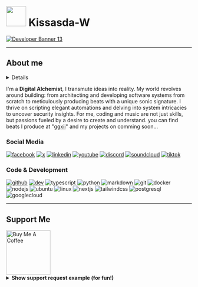# <img height="54" width="54" src="https://cdn3.emoji.gg/stickers/63817-easterdancebearish.gif"/> Kissasda-W

[![Developer Banner 13](https://ishan-rest.vercel.app/svg/banner/dev13/kissada-waravit)](https://nonanyt.com/)

---

## About me

<details>

```bash
Last login: Sat May 31 12:35:00 2025 from console
Welcome to Kissada-W's Digital Laboratory
═══════════════════════════════════════════════════════════════════

System Information:
  OS: Digital Alchemist Environment v2025.5
  User: k-waravit
  Role: Code-Crafter | Beat-Composer | System-Investigator
  Uptime: ∞ (passion-driven)
═══════════════════════════════════════════════════════════════════
```

</details>

I'm a **Digital Alchemist**, I transmute ideas into reality. My world revolves around building: from architecting and developing software systems from scratch to meticulously producing beats with a unique sonic signature. I thrive on scripting elegant automations and delving into system intricacies to uncover security insights. For me, coding and music are not just skills, but passions fueled by a desire to create and understand. you can find beats I produce at "[ggxii](https://www.youtube.com/@ggxii)" and my projects on comming soon...

### Social Media

[![facebook](https://www.readmecodegen.com/api/social-icon?name=facebook&size=32&link=https%3A%2F%2Fwww.facebook.com%2FMrKissadaG2)](https://www.facebook.com/MrKissadaG2)
[![x](https://www.readmecodegen.com/api/social-icon?name=x&size=32&reverseBackground=true&link=https%3A%2F%2Fwww.x.com%2FK_Waravit)](https://www.x.com/K_Waravit)
[![linkedin](https://www.readmecodegen.com/api/social-icon?name=linkedin&size=32&link=https%3A%2F%2Fwww.linkedin.com%2Fin%2Fk-waravit)](https://www.linkedin.com/in/k-waravit)
[![youtube](https://www.readmecodegen.com/api/social-icon?name=youtube&size=32&link=https%3A%2F%2Fwww.youtube.com%2F%40ggxii)](https://www.youtube.com/@ggxii)
[![discord](https://www.readmecodegen.com/api/social-icon?name=discord&size=32&link=https%3A%2F%2Fdiscord.gg%2FAxYjpyvK)](https://discord.gg/AxYjpyvK)
[![soundcloud](https://www.readmecodegen.com/api/social-icon?name=soundcloud&size=32&reverseBackground=true&link=https%3A%2F%2Fsoundcloud.com%2Fuser-723836503)](https://soundcloud.com/user-723836503)
[![tiktok](https://www.readmecodegen.com/api/social-icon?name=tiktok&size=32&reverseBackground=true&link=https%3A%2F%2Fwww.tiktok.com%2F%40ggxii.v)](https://www.tiktok.com/@ggxii.v)

### Code & Development

[![github](https://www.readmecodegen.com/api/social-icon?name=github&size=32&reverseBackground=true&link=https%3A%2F%2Fgithub.com%2FKissada-W)](https://github.com/Kissada-W)
[![dev](https://www.readmecodegen.com/api/social-icon?name=dev&size=32&reverseBackground=true&link=https%3A%2F%2Fdev.to%2Fkissada-waravit)](https://dev.to/kissada-waravit)
![typescript](https://www.readmecodegen.com/api/social-icon?name=typescript&size=32)
![python](https://www.readmecodegen.com/api/social-icon?name=python&size=32)
![markdown](https://www.readmecodegen.com/api/social-icon?name=markdown&size=32&reverseBackground=true)
![git](https://www.readmecodegen.com/api/social-icon?name=git&size=32&reverseBackground=true)
![docker](https://www.readmecodegen.com/api/social-icon?name=docker&size=32&reverseBackground=true)
![nodejs](https://www.readmecodegen.com/api/social-icon?name=nodejs&size=32&reverseBackground=true)
![ubuntu](https://www.readmecodegen.com/api/social-icon?name=ubuntu&size=32&reverseBackground=true)
![linux](https://www.readmecodegen.com/api/social-icon?name=linux&size=32&reverseBackground=true)
![nextjs](https://www.readmecodegen.com/api/social-icon?name=nextjs&size=32&reverseBackground=true)
![tailwindcss](https://www.readmecodegen.com/api/social-icon?name=tailwindcss&size=32&reverseBackground=true)
![postgresql](https://www.readmecodegen.com/api/social-icon?name=postgresql&size=32&reverseBackground=true)
![googlecloud](https://www.readmecodegen.com/api/social-icon?name=googlecloud&size=32&reverseBackground=true)

---

## Support Me</h2>

  <a href="https://www.buymeacoffee.com/k.waravit">
    <img src="https://cdn.buymeacoffee.com/buttons/v2/default-yellow.png" width="120" alt="Buy Me A Coffee" />
  </a>


<details>
<summary><b>Show support request example (for fun!)</b></summary>

```bash
# Support the Digital Alchemist ☕
# Fuel the creative process and system investigations
POST /support HTTP/1.1
Host: buymeacoffee.com
Content-Type: application/json
User-Agent: Terminal-Browser/1.0

{
  "message": "Supporting open-source development and digital creativity",
  "url": "https://www.buymeacoffee.com/k.waravit",
  "status": "ACTIVE"
}

Response: 200 OK ✓
```

</details>
